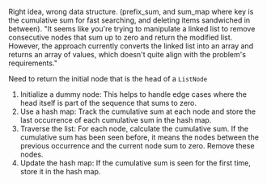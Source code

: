 Right idea, wrong data structure. (prefix_sum, and sum_map where key is the cumulative sum for fast searching, and deleting items sandwiched in between). "It seems like you're trying to manipulate a linked list to remove consecutive nodes that sum up to zero and return the modified list. However, the approach currently converts the linked list into an array and returns an array of values, which doesn't quite align with the problem's requirements."

​Need to return the initial node that is the head of a `ListNode`
1. Initialize a dummy node: This helps to handle edge cases where the head itself is part of the sequence that sums to zero.
1. Use a hash map: Track the cumulative sum at each node and store the last occurrence of each cumulative sum in the hash map.
1. Traverse the list: For each node, calculate the cumulative sum. If the cumulative sum has been seen before, it means the nodes between the previous occurrence and the current node sum to zero. Remove these nodes.
1. Update the hash map: If the cumulative sum is seen for the first time, store it in the hash map.
